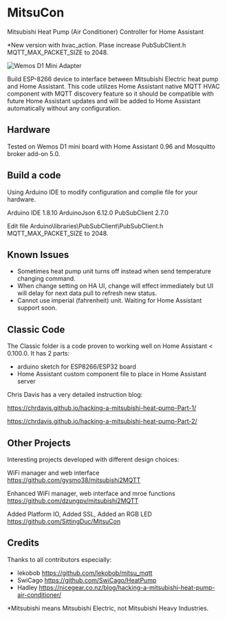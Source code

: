 # MitsuCon
Mitsubishi Heat Pump (Air Conditioner) Controller for Home Assistant

*New version with hvac_action. Plase increase PubSubClient.h MQTT_MAX_PACKET_SIZE to 2048.

![Wemos D1 Mini Adapter](https://user-images.githubusercontent.com/44964969/51798270-c3392980-2242-11e9-8986-cffc5fe4d287.jpg)

Build ESP-8266 device to interface between Mitsubishi Electric heat pump and Home Assistant. This code utilizes Home Assistant native MQTT HVAC component with MQTT discovery feature so it should be compatible with future Home Assistant updates and will be added to Home Assistant automatically without any configuration.

## Hardware
Tested on Wemos D1 mini board with Home Assistant 0.96 and Mosquitto broker add-on 5.0.

## Build a code
Using Arduino IDE to modify configuration and complie file for your hardware.

Arduino IDE 1.8.10
ArduinoJson 6.12.0
PubSubClient 2.7.0

Edit file Arduino\libraries\PubSubClient\PubSubClient.h MQTT_MAX_PACKET_SIZE to 2048.

## Known Issues
* Sometimes heat pump unit turns off instead when send temperature changing command.
* When change setting on HA UI, change will effect immediately but UI will delay for next data pull to refresh new status.
* Cannot use imperial (fahrenheit) unit. Waiting for Home Assistant support soon.

## Classic Code
The Classic folder is a code proven to working well on Home Assistant < 0.100.0. It has 2 parts:

* arduino sketch for ESP8266/ESP32 board
* Home Assistant custom component file to place in Home Assistant server

Chris Davis has a very detailed instruction blog:

https://chrdavis.github.io/hacking-a-mitsubishi-heat-pump-Part-1/

https://chrdavis.github.io/hacking-a-mitsubishi-heat-pump-Part-2/

## Other Projects
Interesting projects developed with different design choices: 

WiFi manager and web interface
https://github.com/gysmo38/mitsubishi2MQTT

Enhanced WiFi manager, web interface and mroe functions
https://github.com/dzungpv/mitsubishi2MQTT

Added Platform IO, Added SSL, Added an RGB LED
https://github.com/SittingDuc/MitsuCon


## Credits
Thanks to all contributors especially:
* lekobob https://github.com/lekobob/mitsu_mqtt
* SwiCago https://github.com/SwiCago/HeatPump
* Hadley  https://nicegear.co.nz/blog/hacking-a-mitsubishi-heat-pump-air-conditioner/

*Mitsubishi means Mitsubishi Electric, not Mitsubishi Heavy Industries.
